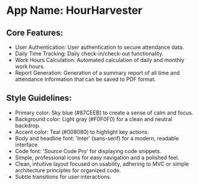 # **App Name**: HourHarvester

## Core Features:

- User Authentication: User authentication to secure attendance data.
- Daily Time Tracking: Daily check-in/check-out functionality.
- Work Hours Calculation: Automated calculation of daily and monthly work hours.
- Report Generation: Generation of a summary report of all time and attendance information that can be saved to PDF format.

## Style Guidelines:

- Primary color: Sky blue (#87CEEB) to create a sense of calm and focus.
- Background color: Light gray (#F0F0F0) for a clean and neutral backdrop.
- Accent color: Teal (#008080) to highlight key actions.
- Body and headline font: 'Inter' (sans-serif) for a modern, readable interface.
- Code font: 'Source Code Pro' for displaying code snippets.
- Simple, professional icons for easy navigation and a polished feel.
- Clean, intuitive layout focused on usability, adhering to MVC or simple architecture principles for organized code.
- Subtle transitions for user interactions.